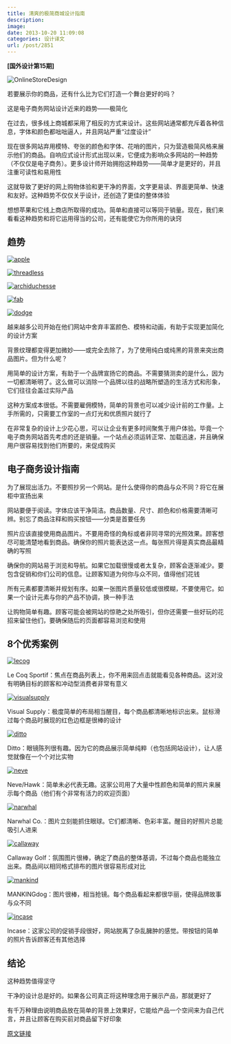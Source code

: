 ```yaml
---
title: 清爽的极简商城设计指南
description: 
image: 
date: 2013-10-20 11:09:08
categories: 设计译文
url: /post/2851
---
```


**[国外设计第15期]**

![OnlineStoreDesign](http://codropspz.tympanus.netdna-cdn.com/codrops/wp-content/uploads/2012/12/OnlineStoreDesign.jpg)

若要展示你的商品，还有什么比为它们打造一个舞台更好的吗？

这是电子商务网站设计近来的趋势——极简化

在过去，很多线上商城都采用了相反的方式来设计。这些网站通常都充斥着各种信息，字体和颜色都咄咄逼人，并且网站严重“过度设计”

现在很多网站弃用模特、夸张的颜色和字体、花哨的图片，只为营造极简风格来展示他们的商品。自响应式设计形式出现以来，它便成为影响众多网站的一种趋势（不仅仅是电子商务）。更多设计师开始拥抱这种趋势——简单才是更好的，并且注重可读性和易用性

这就导致了更好的网上购物体验和更干净的界面，文字更易读、界面更简单、快速和友好。这种趋势不仅仅关乎设计，还创造了更佳的整体体验

想想苹果和它线上商店所取得的成功。简单和直接可以等同于销量。现在，我们来看看这种趋势和将它运用得当的公司，还有能使它为你所用的诀窍

## 趋势

[![](http://codropspz.tympanus.netdna-cdn.com/codrops/wp-content/uploads/2012/12/apple.jpg "apple")](http://store.apple.com/us)

[![](http://codropspz.tympanus.netdna-cdn.com/codrops/wp-content/uploads/2012/12/threadless.jpg "threadless")](http://beta.threadless.com/)

[![](http://codropspz.tympanus.netdna-cdn.com/codrops/wp-content/uploads/2012/12/archiduchesse.jpg "archiduchesse")](http://www.archiduchesse.com/)

[![](http://codropspz.tympanus.netdna-cdn.com/codrops/wp-content/uploads/2012/12/fab.jpg "fab")](http://tympanus.net/codrops/?attachment_id=13061)

[![](http://codropspz.tympanus.netdna-cdn.com/codrops/wp-content/uploads/2012/12/dodge.jpg "dodge")](http://www.dodgeandburn.com/)

越来越多公司开始在他们网站中舍弃丰富颜色、模特和动画，有助于实现更加简化的设计方案

背景纹理都变得更加微妙——或完全去除了，为了使用纯白或纯黑的背景来突出商品图片。但为什么呢？

用简单的设计方案，有助于一个品牌宣扬它的商品。不需要猜测卖的是什么，因为一切都清晰明了。这么做可以消除一个品牌以往的战略所塑造的生活方式和形象，它们往往会盖过实际产品

这种方案成本很低。不需要雇佣模特，简单的背景也可以减少设计前的工作量。上手所需的，只需要工作室的一点灯光和优质照片就行了

在非常复杂的设计上少花心思，可以让企业有更多时间聚焦于用户体验。毕竟一个电子商务网站首先考虑的还是销量。一个站点必须运转正常、加载迅速，并且确保用户很容易找到他们所要的，来促成购买

## 电子商务设计指南

为了展现出活力。不要照抄另一个网站。是什么使得你的商品与众不同？将它在展柜中宣扬出来

网站要便于阅读。字体应该干净简洁。商品数量、尺寸、颜色和价格需要清晰可辨。别忘了商品注释和购买按钮——分类是首要任务

照片应该直接使用商品图片。不要用奇怪的角标或者非同寻常的光照效果。顾客想尽可能清楚地看到商品。确保你的照片能表达这一点。每张照片得是真实商品最精确的写照

确保你的网站易于浏览和导航。如果它加载很慢或者太复杂，顾客会逐渐减少。要包含促销和你们公司的信息。让顾客知道为何你与众不同，值得他们花钱

所有元素都要清晰并规划有序。如果一张图片质量较低或很模糊，不要使用它。如果一个设计元素与你的产品不协调，换一种手法

让购物简单有趣。顾客可能会被网站的惊艳之处所吸引，但你还需要一些好玩的花招来留住他们，要确保随后的页面都容易浏览和使用

## 8个优秀案例

[![](http://codropspz.tympanus.netdna-cdn.com/codrops/wp-content/uploads/2012/12/lecog.jpg "lecog")](http://www.lecoqsportif.com/uk-en/catalogue#/femme/all_categories/all_colors/)

Le Coq Sportif：焦点在商品列表上，你不用来回点击就能看见各种商品。这对没有明确目标的顾客和冲动型消费者非常有意义

[![](http://codropspz.tympanus.netdna-cdn.com/codrops/wp-content/uploads/2012/12/visualsupply.jpg "visualsupply")](http://visualsupply.co/store/)

Visual Supply：极度简单的布局相当醒目，每个商品都清晰地标识出来。鼠标滑过每个商品时展现的红色边框是很棒的设计

[![](http://codropspz.tympanus.netdna-cdn.com/codrops/wp-content/uploads/2012/12/ditto.jpg "ditto")](http://www.ditto.com/products/mens-optical?&amp;place=1-0)

Ditto：眼镜陈列很有趣。因为它的商品展示简单纯粹（也包括网站设计），让人感觉就像在一个个对比实物

[![](http://codropspz.tympanus.netdna-cdn.com/codrops/wp-content/uploads/2012/12/neve.jpg "neve")](http://www.neveandhawk.com/collections/boys)

Neve/Hawk：简单未必代表无趣。这家公司用了大量中性颜色和简单的照片来展示每个商品（他们有个非常有活力的欢迎页面）

[![](http://codropspz.tympanus.netdna-cdn.com/codrops/wp-content/uploads/2012/12/narwhal.jpg "narwhal")](http://narwhalcompany.com/)

Narwhal Co.：图片立刻能抓住眼球。它们都清晰、色彩丰富。醒目的好照片总能吸引人进来

[![](http://codropspz.tympanus.netdna-cdn.com/codrops/wp-content/uploads/2012/12/callaway.jpg "callaway")](http://shop.callawaygolf.com/bags-cart/bags-cart,default,sc.html)

Callaway Golf：氛围图片很棒，确定了商品的整体基调，不过每个商品也能独立出来。商品间以相同格式排布的图片很容易形成对比

[![](http://codropspz.tympanus.netdna-cdn.com/codrops/wp-content/uploads/2012/12/mankind.jpg "mankind")](http://mankinddog.com/)

MANKINGdog：图片很棒，相当抢镜。每个商品看起来都很华丽，使得品牌故事与众不同

[![](http://codropspz.tympanus.netdna-cdn.com/codrops/wp-content/uploads/2012/12/incase.jpg "incase")](http://goincase.com/products/category/iPhone+5)

Incase：这家公司的促销手段很好，网站脱离了杂乱臃肿的感觉。带按钮的简单的照片告诉顾客还有其他选择

## 结论

这种趋势值得坚守

干净的设计总是好的。如果各公司真正将这种理念用于展示产品，那就更好了

有千万种理由说明商品放在简单的背景上效果好，它能给产品一个空间来为自己代言，并且让顾客在购买前对商品留下好印象

[原文链接](http://tympanus.net/codrops/2012/12/26/tips-for-a-clean-and-minimal-online-store-design/)